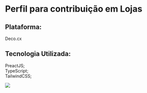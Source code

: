 <h1>Perfil para contribuição em Lojas</h1>
<h2>Plataforma:</h2>
<p>Deco.cx</p>
<h2>Tecnologia Utilizada:</h2>
<p>
    PreactJS;<br /> TypeScript;<br /> TailwindCSS;<br />
</p>
<div>
  <a href="https://github.com/RodolfoN1" style="display:flex;align-items: flex-start;justify-content:flex-start;">
    <img  src="https://github-readme-stats.vercel.app/api?username=RodolfoN1&show_icons=true&theme=dracula&include_all_commits=false" />
<!--   <img  src="https://github-readme-stats.vercel.app/api/top-langs/?username=RodolfoN1&theme=dark&layout=donut&include_all_commits=false" /> -->
  </a>
</div> 
